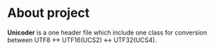 # About project
**Unicoder** is a one header file which include one class for conversion between UTF8 <-> UTF16(UCS2) <-> UTF32(UCS4).
